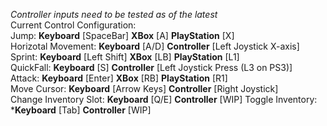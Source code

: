 *Controller inputs need to be tested as of the latest*<br />
Current Control Configuration:<br />
  Jump: **Keyboard** [SpaceBar] **XBox** [A] **PlayStation** [X]<br />
  Horizotal Movement: **Keyboard** [A/D] **Controller** [Left Joystick X-axis]<br />
  Sprint: **Keyboard** [Left Shift] **XBox** [LB] **PlayStation** [L1]<br />
  QuickFall: **Keyboard** [S] **Controller** [Left Joystick Press (L3 on PS3)]<br />
  Attack: **Keyboard** [Enter] **XBox** [RB] **PlayStation** [R1]<br />
  Move Cursor: **Keyboard** [Arrow Keys] **Controller** [Right Joystick]<br />
  Change Inventory Slot: **Keyboard** [Q/E] **Controller** [WIP]
  Toggle Inventory: ***Keyboard** [Tab] **Controller** [WIP]
